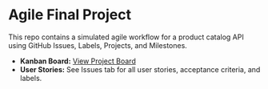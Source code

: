 # Agile Final Project

This repo contains a simulated agile workflow for a product catalog API using GitHub Issues, Labels, Projects, and Milestones.

- **Kanban Board:** [View Project Board](https://github.com/Scottyr28/agile-final-project/projects/1)
- **User Stories:** See Issues tab for all user stories, acceptance criteria, and labels.
